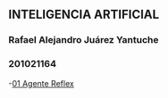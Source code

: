 ## INTELIGENCIA ARTIFICIAL
### Rafael Alejandro Juárez Yantuche
### 201021164


-[01 Agente Reflex](https://rafalejy.github.io/IA1_Tareas/01_reflex_agent.html)

